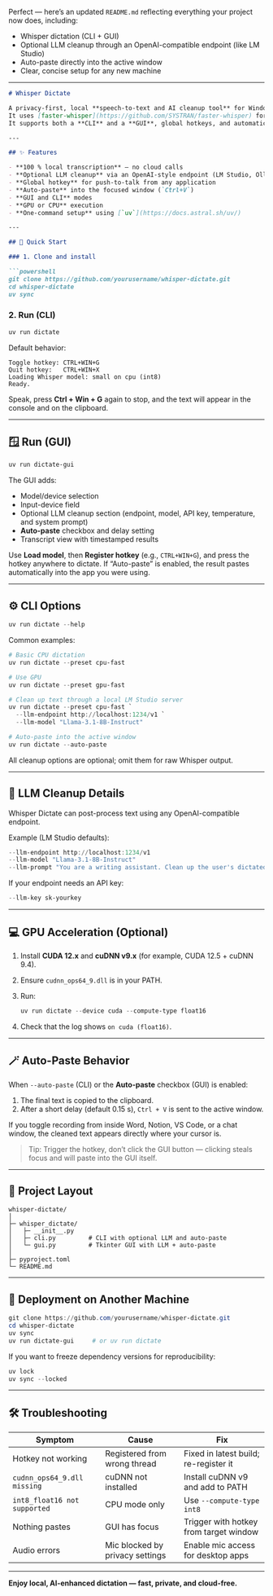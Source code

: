 Perfect — here’s an updated `README.md` reflecting everything your project now does, including:

* Whisper dictation (CLI + GUI)
* Optional LLM cleanup through an OpenAI-compatible endpoint (like LM Studio)
* Auto-paste directly into the active window
* Clear, concise setup for any new machine

---

````markdown
# Whisper Dictate

A privacy-first, local **speech-to-text and AI cleanup tool** for Windows.  
It uses [faster-whisper](https://github.com/SYSTRAN/faster-whisper) for offline transcription and can optionally send text to a local or remote **OpenAI-compatible endpoint** (such as [LM Studio](https://lmstudio.ai/)) for light cleanup or rewriting.  
It supports both a **CLI** and a **GUI**, global hotkeys, and automatic pasting into the active window.

---

## ✨ Features

- **100 % local transcription** — no cloud calls  
- **Optional LLM cleanup** via an OpenAI-style endpoint (LM Studio, Ollama, etc.)  
- **Global hotkey** for push-to-talk from any application  
- **Auto-paste** into the focused window (`Ctrl+V`)  
- **GUI and CLI** modes  
- **GPU or CPU** execution  
- **One-command setup** using [`uv`](https://docs.astral.sh/uv/)  

---

## 🚀 Quick Start

### 1. Clone and install

```powershell
git clone https://github.com/yourusername/whisper-dictate.git
cd whisper-dictate
uv sync
````

### 2. Run (CLI)

```powershell
uv run dictate
```

Default behavior:

```
Toggle hotkey: CTRL+WIN+G
Quit hotkey:   CTRL+WIN+X
Loading Whisper model: small on cpu (int8)
Ready.
```

Speak, press **Ctrl + Win + G** again to stop, and the text will appear in the console and on the clipboard.

---

## 🪟 Run (GUI)

```powershell
uv run dictate-gui
```

The GUI adds:

* Model/device selection
* Input-device field
* Optional LLM cleanup section (endpoint, model, API key, temperature, and system prompt)
* **Auto-paste** checkbox and delay setting
* Transcript view with timestamped results

Use **Load model**, then **Register hotkey** (e.g., `CTRL+WIN+G`), and press the hotkey anywhere to dictate.
If “Auto-paste” is enabled, the result pastes automatically into the app you were using.

---

## ⚙️ CLI Options

```powershell
uv run dictate --help
```

Common examples:

```powershell
# Basic CPU dictation
uv run dictate --preset cpu-fast

# Use GPU
uv run dictate --preset gpu-fast

# Clean up text through a local LM Studio server
uv run dictate --preset cpu-fast `
  --llm-endpoint http://localhost:1234/v1 `
  --llm-model "Llama-3.1-8B-Instruct"

# Auto-paste into the active window
uv run dictate --auto-paste
```

All cleanup options are optional; omit them for raw Whisper output.

---

## 🧠 LLM Cleanup Details

Whisper Dictate can post-process text using any OpenAI-compatible endpoint.

Example (LM Studio defaults):

```powershell
--llm-endpoint http://localhost:1234/v1
--llm-model "Llama-3.1-8B-Instruct"
--llm-prompt "You are a writing assistant. Clean up the user's dictated text for grammar, punctuation, and capitalization without changing meaning."
```

If your endpoint needs an API key:

```powershell
--llm-key sk-yourkey
```

---

## 💻 GPU Acceleration (Optional)

1. Install **CUDA 12.x** and **cuDNN v9.x** (for example, CUDA 12.5 + cuDNN 9.4).
2. Ensure `cudnn_ops64_9.dll` is in your PATH.
3. Run:

   ```powershell
   uv run dictate --device cuda --compute-type float16
   ```
4. Check that the log shows `on cuda (float16)`.

---

## 🪄 Auto-Paste Behavior

When `--auto-paste` (CLI) or the **Auto-paste** checkbox (GUI) is enabled:

1. The final text is copied to the clipboard.
2. After a short delay (default 0.15 s), `Ctrl + V` is sent to the active window.

If you toggle recording from inside Word, Notion, VS Code, or a chat window, the cleaned text appears directly where your cursor is.

> Tip: Trigger the hotkey, don’t click the GUI button — clicking steals focus and will paste into the GUI itself.

---

## 🧩 Project Layout

```
whisper-dictate/
│
├─ whisper_dictate/
│   ├─ __init__.py
│   ├─ cli.py         # CLI with optional LLM and auto-paste
│   └─ gui.py         # Tkinter GUI with LLM + auto-paste
│
├─ pyproject.toml
└─ README.md
```

---

## 🧾 Deployment on Another Machine

```powershell
git clone https://github.com/yourusername/whisper-dictate.git
cd whisper-dictate
uv sync
uv run dictate-gui     # or uv run dictate
```

If you want to freeze dependency versions for reproducibility:

```powershell
uv lock
uv sync --locked
```

---

## 🛠 Troubleshooting

| Symptom                      | Cause                           | Fix                                    |
| ---------------------------- | ------------------------------- | -------------------------------------- |
| Hotkey not working           | Registered from wrong thread    | Fixed in latest build; re-register it  |
| `cudnn_ops64_9.dll missing`  | cuDNN not installed             | Install cuDNN v9 and add to PATH       |
| `int8_float16 not supported` | CPU mode only                   | Use `--compute-type int8`              |
| Nothing pastes               | GUI has focus                   | Trigger with hotkey from target window |
| Audio errors                 | Mic blocked by privacy settings | Enable mic access for desktop apps     |

---

**Enjoy local, AI-enhanced dictation — fast, private, and cloud-free.**
